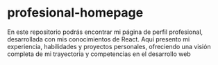 # profesional-homepage
En este repositorio podrás encontrar mi página de perfil profesional, desarrollada con mis conocimientos de React. Aquí presento mi experiencia, habilidades y proyectos personales, ofreciendo una visión completa de mi trayectoria y competencias en el desarrollo web
